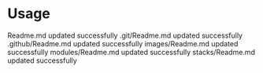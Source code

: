 # Usage

<!--- BEGIN_TF_DOCS --->
Readme.md updated successfully
.git/Readme.md updated successfully
.github/Readme.md updated successfully
images/Readme.md updated successfully
modules/Readme.md updated successfully
stacks/Readme.md updated successfully

<!--- END_TF_DOCS --->

